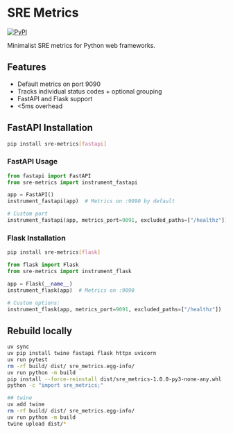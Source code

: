 # SRE Metrics

[![PyPI](https://img.shields.io/pypi/v/sre-metrics)](https://pypi.org/project/sre-metrics/)

Minimalist SRE metrics for Python web frameworks.

## Features

- Default metrics on port 9090
- Tracks individual status codes + optional grouping
- FastAPI and Flask support
- <5ms overhead

## FastAPI Installation

```bash
pip install sre-metrics[fastapi]

```

### FastAPI Usage

```python
from fastapi import FastAPI
from sre-metrics import instrument_fastapi

app = FastAPI()
instrument_fastapi(app)  # Metrics on :9090 by default

# Custom port
instrument_fastapi(app, metrics_port=9091, excluded_paths=["/healthz"])

```


### Flask Installation

```bash
pip install sre-metrics[flask]
```

```python
from flask import Flask
from sre-metrics import instrument_flask

app = Flask(__name__)
instrument_flask(app)  # Metrics on :9090

# Custom options:
instrument_flask(app, metrics_port=9091, excluded_paths=["/healthz"])

```

## Rebuild locally

```bash
uv sync
uv pip install twine fastapi flask httpx uvicorn
uv run pytest
rm -rf build/ dist/ sre_metrics.egg-info/
uv run python -m build
pip install --force-reinstall dist/sre_metrics-1.0.0-py3-none-any.whl
python -c "import sre_metrics;"

## twine
uv add twine
rm -rf build/ dist/ sre_metrics.egg-info/
uv run python -m build
twine upload dist/*
```
